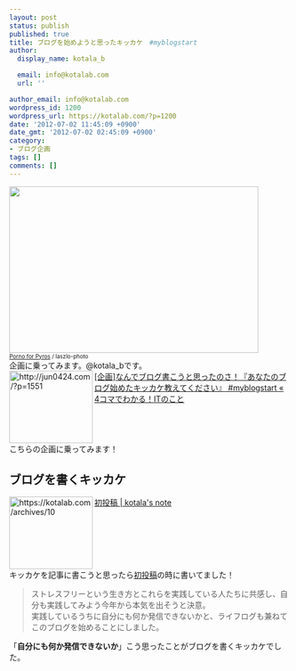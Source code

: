 ```yaml
---
layout: post
status: publish
published: true
title: ブログを始めようと思ったキッカケ　#myblogstart
author:
  display_name: kotala_b

  email: info@kotalab.com
  url: ''

author_email: info@kotalab.com
wordpress_id: 1200
wordpress_url: https://kotalab.com/?p=1200
date: '2012-07-02 11:45:09 +0900'
date_gmt: '2012-07-02 02:45:09 +0900'
category:
- ブログ企画
tags: []
comments: []
---
```

<p><a href="https://kotalab.com/wp-content/uploads/trigger_120702.jpg" target="_blank"><img src="https://kotalab.com/wp-content/uploads/trigger_120702.jpg" alt="" title="trigger_120702" width="448" height="299" class="alignnone size-full wp-image-1214" /></a><br />
<span style="font-size:10px;"><a href="https://www.flickr.com/photos/laszlo-photo/1753044950/" target="_blank">Porno for Pyros</a> / laszlo-photo</span><br />
企画に乗ってみます。@kotala_bです。<br />
<a href="http://jun0424.com/?p=1551" target="_blank"><img title="[企画]なんでブログ書こうと思ったのさ！『あなたのブログ始めたキッカケ教えてください』 #myblogstart &laquo; 4コマでわかる！ITのこと" src="https://capture.heartrails.com/150x130?http://jun0424.com/?p=1551" alt="http://jun0424.com/?p=1551" width="150" height="130" align="left" /></a><a href="http://jun0424.com/?p=1551" title="[企画]なんでブログ書こうと思ったのさ！『あなたのブログ始めたキッカケ教えてください』 #myblogstart &laquo; 4コマでわかる！ITのこと" target="_blank">[企画]なんでブログ書こうと思ったのさ！『あなたのブログ始めたキッカケ教えてください』 #myblogstart &laquo; 4コマでわかる！ITのこと</a><br style="clear:both;" />こちらの企画に乗ってみます！<br />
<!--more--></p>
<h2>ブログを書くキッカケ</h2>
<p><a href="https://kotalab.com/hello-world" target="_blank"><img title="初投稿 | kotala's note" src="https://capture.heartrails.com/150x130/1341161200703?https://kotalab.com/hello-world" alt="https://kotalab.com/archives/10" width="150" height="130" align="left" /></a><a href="https://kotalab.com/hello-world" title="初投稿" target="_blank">初投稿 | kotala's note</a><br style="clear:both;" />キッカケを記事に書こうと思ったら<a href="https://kotalab.com/hello-world" title="初投稿" target="_blank">初投稿</a>の時に書いてました！</p>
<blockquote><p>ストレスフリーという生き方とこれらを実践している人たちに共感し、自分も実践してみよう今年から本気を出そうと決意。<br />
実践しているうちに自分にも何か発信できないかと、ライフログも兼ねてこのブログを始めることにしました。</p></blockquote>
<p>「<strong>自分にも何か発信できないか</strong>」こう思ったことがブログを書くキッカケでした。</p>
